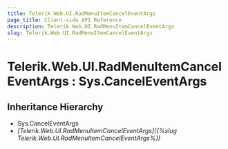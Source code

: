 ```yaml
---
title: Telerik.Web.UI.RadMenuItemCancelEventArgs
page_title: Client-side API Reference
description: Telerik.Web.UI.RadMenuItemCancelEventArgs
slug: Telerik.Web.UI.RadMenuItemCancelEventArgs
---
```


# Telerik.Web.UI.RadMenuItemCancelEventArgs : Sys.CancelEventArgs  

## Inheritance Hierarchy

* Sys.CancelEventArgs
* *[Telerik.Web.UI.RadMenuItemCancelEventArgs]({%slug Telerik.Web.UI.RadMenuItemCancelEventArgs%})*



